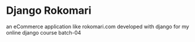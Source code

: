 # Django Rokomari
an eCommerce application like rokomari.com developed with django for my online django course batch-04
